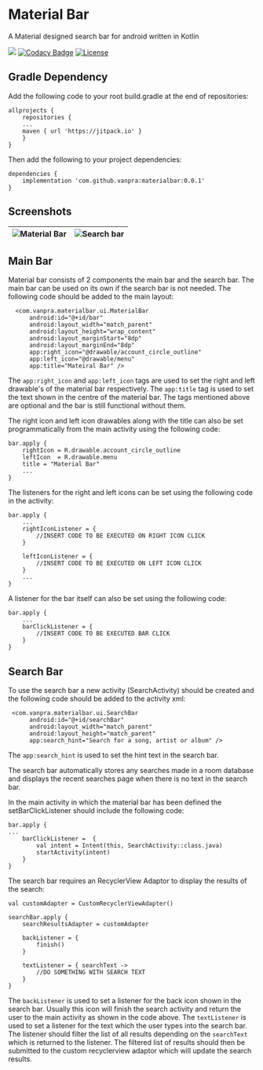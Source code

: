 # Material Bar
A Material designed search bar for android written in Kotlin

[![](https://jitpack.io/v/vanpra/materialbar.svg)](https://jitpack.io/#vanpra/materialbar)
[![Codacy Badge](https://api.codacy.com/project/badge/Grade/53d0a2339a77489b83a42478f516b9ea)](https://app.codacy.com/app/pranav.maganti/materialbar?utm_source=github.com&utm_medium=referral&utm_content=vanpra/materialbar&utm_campaign=Badge_Grade_Dashboard)
[![License](https://img.shields.io/badge/License-Apache%202.0-blue.svg)](https://opensource.org/licenses/Apache-2.0)

## Gradle Dependency
Add the following code to your root build.gradle at the end of repositories:

	allprojects {
	    repositories {
		...
		maven { url 'https://jitpack.io' }
	    }
	}

Then add the following to your project dependencies:

	dependencies {
	    implementation 'com.github.vanpra:materialbar:0.0.1'
	}

## Screenshots

| ![Material Bar](https://i.ibb.co/5hrqpv9/Screenshot-20190821-130222.png) | ![Search bar](https://i.ibb.co/qncK5fn/Screenshot-20190821-130249.png) |
| ------------------------------------------------------------------------ | ---------------------------------------------------------------------- |

## Main Bar
Material bar consists of 2 components the main bar and the search bar. The main bar can be used on its own if the search bar is not needed. The following code should be added to the main layout:

      <com.vanpra.materialbar.ui.MaterialBar  
		  android:id="@+id/bar"  
		  android:layout_width="match_parent"  
		  android:layout_height="wrap_content"  
		  android:layout_marginStart="8dp"  
		  android:layout_marginEnd="8dp"  
		  app:right_icon="@drawable/account_circle_outline"  
		  app:left_icon="@drawable/menu"
		  app:title="Mateiral Bar" />
		  
The `app:right_icon` and `app:left_icon` tags are used to set the right and left drawable's of the material bar respectively.
The `app:title` tag is used to set the text shown in the centre of the material bar.
The tags mentioned above are optional and the bar is still functional without them.

The right icon and left icon drawables along with the title can also be set programmatically from the main activity using the following code:

    bar.apply {
	    rightIcon = R.drawable.account_circle_outline
	    leftIcon  = R.drawable.menu
	    title = "Material Bar"
	    ...
    }

The listeners for the right and left icons can be set using the following code in the activity:

    bar.apply {
	    ...
	    rightIconListener = {
		    //INSERT CODE TO BE EXECUTED ON RIGHT ICON CLICK
	    }
	    
	    leftIconListener = {
		    //INSERT CODE TO BE EXECUTED ON LEFT ICON CLICK
	    }
	    ...
    }

A listener for the bar itself can also be set using the following code:

    bar.apply {
	    ...
	    barClickListener = {
		    //INSERT CODE TO BE EXECUTED BAR CLICK
	    }
    }
 ## Search Bar
To use the search bar a new activity (SearchActivity) should be created and the following code should be added to the activity xml:

     <com.vanpra.materialbar.ui.SearchBar  
	      android:id="@+id/searchBar"  
	      android:layout_width="match_parent"  
	      android:layout_height="match_parent"  
	      app:search_hint="Search for a song, artist or album" />

The `app:search_hint` is used to set the hint text in the search bar.

The search bar automatically stores any searches made in a room database and displays the recent searches page when there is no text in the search bar.

In the main activity in which the material bar has been defined the setBarClickListener should include the following code:

    bar.apply {
	...
		barClickListener =  {
			val intent = Intent(this, SearchActivity::class.java)   
			startActivity(intent)
		}
    }

The search bar requires an RecyclerView Adaptor to display the results of the search:

    val customAdapter = CustomRecyclerViewAdapter()
    
    searchBar.apply {
		searchResultsAdapter = customAdapter
			
		backListener = {  
			finish()  
		}

		textListener = { searchText ->
			//DO SOMETHING WITH SEARCH TEXT
		}
    }
   
 The `backListener` is used to set a listener for the back icon shown in the search bar. Usually this icon will finish the search activity and return the user to the main activity as shown in the code above.
The `textListener` is used to set a listener for the text which the user types into the search bar. The listener should filter the list of all results depending on the `searchText` which is returned to the listener. The filtered list of results should then be submitted to the custom recyclerview adaptor which will update the search results.
